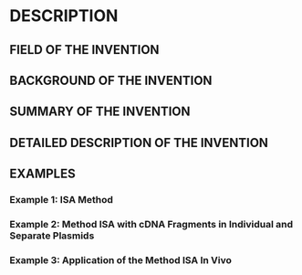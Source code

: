 # DESCRIPTION

## FIELD OF THE INVENTION

## BACKGROUND OF THE INVENTION

## SUMMARY OF THE INVENTION

## DETAILED DESCRIPTION OF THE INVENTION

## EXAMPLES

### Example 1: ISA Method

### Example 2: Method ISA with cDNA Fragments in Individual and Separate Plasmids

### Example 3: Application of the Method ISA In Vivo

